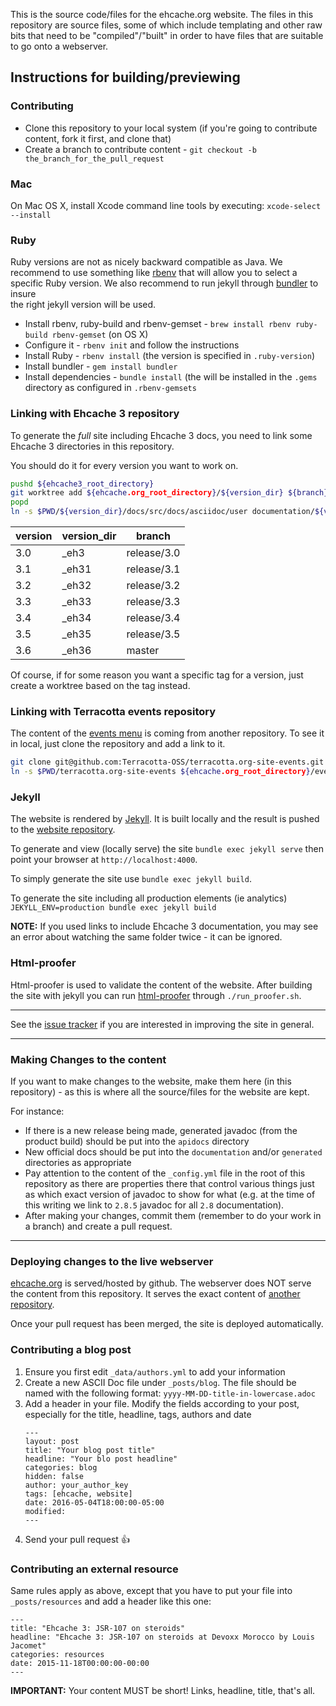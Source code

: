 This is the source code/files for the ehcache.org website. The files in this repository are source files, some of which
include templating and other raw bits that need to be "compiled"/"built" in order to have files that are suitable to go
onto a webserver.

## Instructions for building/previewing

### Contributing

* Clone this repository to your local system (if you're going to contribute content, fork it first, and clone that)
* Create a branch to contribute content - `git checkout -b the_branch_for_the_pull_request`

### Mac

On Mac OS X, install Xcode command line tools by executing: `xcode-select --install`

### Ruby

Ruby versions are not as nicely backward compatible as Java. We recommend to use something like [rbenv](https://github.com/rbenv/rbenv) 
that will allow you to select a specific Ruby version. We also recommend to run jekyll through [bundler](http://bundler.io/) to insure  
the right jekyll version will be used.

* Install rbenv, ruby-build and rbenv-gemset - `brew install rbenv ruby-build rbenv-gemset` (on OS X)
* Configure it - `rbenv init` and follow the instructions
* Install Ruby - `rbenv install` (the version is specified in `.ruby-version`) 
* Install bundler - `gem install bundler`
* Install dependencies - `bundle install` (the will be installed in the `.gems` directory as configured in `.rbenv-gemsets`

### Linking with Ehcache 3 repository

To generate the *full* site including Ehcache 3 docs, you need to link some Ehcache 3 directories in this repository.

You should do it for every version you want to work on.

```bash
pushd ${ehcache3_root_directory}
git worktree add ${ehcache.org_root_directory}/${version_dir} ${branch}
popd
ln -s $PWD/${version_dir}/docs/src/docs/asciidoc/user documentation/${version}
```

|version|version_dir|branch     |
|-------|-----------|-----------|
|3.0    |\_eh3      |release/3.0|
|3.1    |\_eh31     |release/3.1|
|3.2    |\_eh32     |release/3.2|
|3.3    |\_eh33     |release/3.3|
|3.4    |\_eh34     |release/3.4|
|3.5    |\_eh35     |release/3.5|
|3.6    |\_eh36     |master     |

Of course, if for some reason you want a specific tag for a version, just create a worktree based on the tag instead.

### Linking with Terracotta events repository

The content of the [events menu](http://www.ehcache.org/events/) is coming from another repository. To see it in local,
just clone the repository and add a link to it.

```bash
git clone git@github.com:Terracotta-OSS/terracotta.org-site-events.git
ln -s $PWD/terracotta.org-site-events ${ehcache.org_root_directory}/events
```

### Jekyll

The website is rendered by [Jekyll](https://jekyllrb.com/). It is built locally and the result is pushed to the
[website repository](https://github.com/ehcache/ehcache.github.io).

To generate and view (locally serve) the site `bundle exec jekyll serve` then point your browser at `http://localhost:4000`.

To simply generate the site use `bundle exec jekyll build`.

To generate the site including all production elements (ie analytics) `JEKYLL_ENV=production bundle exec jekyll build`  

**NOTE:** If you used links to include Ehcache 3 documentation, you may see an error about watching the same folder twice - it can be ignored.

### Html-proofer

Html-proofer is used to validate the content of the website. After building the site with jekyll you can run [html-proofer](https://github.com/gjtorikian/html-proofer) 
through `./run_proofer.sh`.

---

See the [issue tracker](https://github.com/ehcache/ehcache.org-site) if you are interested in improving the site in general.

---

### Making Changes to the content

If you want to make changes to the website, make them here (in this repository) - as this is where all the source/files for the website are kept.

For instance:

* If there is a new release being made, generated javadoc (from the product build) should be put into the `apidocs` directory
* New official docs should be put into the `documentation` and/or `generated` directories as appropriate
* Pay attention to the content of the `_config.yml` file in the root of this repository as there are properties there that
control various things just as which exact version of javadoc to show for what (e.g. at the time of this writing we link
to `2.8.5` javadoc for all `2.8` documentation).
* After making your changes, commit them (remember to do your work in a branch) and create a pull request.

---

### Deploying changes to the live webserver

[ehcache.org](http://www.ehcache.org/) is served/hosted by github. The webserver does NOT serve the content from this
repository. It serves the exact content of [another repository](https://github.com/ehcache/ehcache.github.io).

Once your pull request has been merged, the site is deployed automatically.

### Contributing a blog post

1. Ensure you first edit `_data/authors.yml` to add your information
2. Create a new ASCII Doc file under `_posts/blog`. The file should be named with the following format: `yyyy-MM-DD-title-in-lowercase.adoc`
3. Add a header in your file. Modify the fields according to your post, especially for the title, headline, tags, authors and date
   ```
   ---
   layout: post
   title: "Your blog post title"
   headline: "Your blo post headline"
   categories: blog
   hidden: false
   author: your_author_key
   tags: [ehcache, website]
   date: 2016-05-04T18:00:00-05:00
   modified:
   ---
   ```
4. Send your pull request :+1:

### Contributing an external resource

Same rules apply as above, except that you have to put your file into `_posts/resources` and add a header like this one:

```
---
title: "Ehcache 3: JSR-107 on steroids"
headline: "Ehcache 3: JSR-107 on steroids at Devoxx Morocco by Louis Jacomet"
categories: resources
date: 2015-11-18T00:00:00-00:00
---
```

__IMPORTANT:__ Your content MUST be short! Links, headline, title, that's all.
